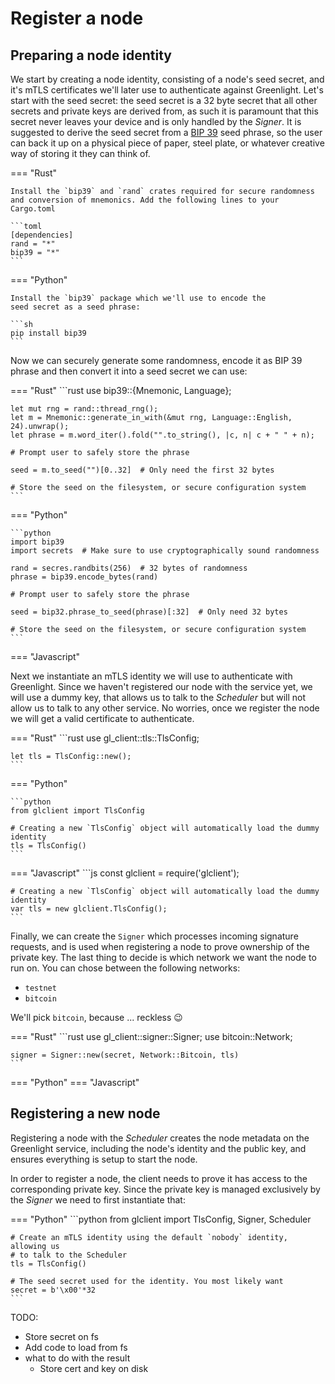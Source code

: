 # Register a node
## Preparing a node identity

We start by creating a node identity, consisting of a node's seed
secret, and it's mTLS certificates we'll later use to authenticate
against Greenlight. Let's start with the seed secret: the seed secret
is a 32 byte secret that all other secrets and private keys are
derived from, as such it is paramount that this secret never leaves
your device and is only handled by the _Signer_. It is suggested to
derive the seed secret from a [BIP 39][bip39] seed phrase, so the user
can back it up on a physical piece of paper, steel plate, or whatever
creative way of storing it they can think of.

=== "Rust"
	
	Install the `bip39` and `rand` crates required for secure randomness and conversion of mnemonics. Add the following lines to your Cargo.toml
	
	```toml
	[dependencies]
	rand = "*"
	bip39 = "*"
	```

=== "Python"

	Install the `bip39` package which we'll use to encode the
	seed secret as a seed phrase:
	
	```sh
	pip install bip39
	```

Now we can securely generate some randomness, encode it as BIP 39
phrase and then convert it into a seed secret we can use:

=== "Rust"
	```rust
	use bip39::{Mnemonic, Language};

	let mut rng = rand::thread_rng();
	let m = Mnemonic::generate_in_with(&mut rng, Language::English, 24).unwrap();
	let phrase = m.word_iter().fold("".to_string(), |c, n| c + " " + n);
	
	# Prompt user to safely store the phrase
	
	seed = m.to_seed("")[0..32]  # Only need the first 32 bytes

	# Store the seed on the filesystem, or secure configuration system
	```

=== "Python"

	```python
	import bip39
	import secrets  # Make sure to use cryptographically sound randomness
	
	rand = secres.randbits(256)  # 32 bytes of randomness
	phrase = bip39.encode_bytes(rand)
	
	# Prompt user to safely store the phrase
	
	seed = bip32.phrase_to_seed(phrase)[:32]  # Only need 32 bytes
	
	# Store the seed on the filesystem, or secure configuration system
	```

=== "Javascript"
	<!-- TODO -->

Next we instantiate an mTLS identity we will use to authenticate with
Greenlight. Since we haven't registered our node with the service yet,
we will use a dummy key, that allows us to talk to the _Scheduler_ but
will not allow us to talk to any other service. No worries, once we
register the node we will get a valid certificate to authenticate.

=== "Rust"
	```rust
	use gl_client::tls::TlsConfig;

	let tls = TlsConfig::new();
	```
	
=== "Python"

	```python
	from glclient import TlsConfig
	
	# Creating a new `TlsConfig` object will automatically load the dummy identity
	tls = TlsConfig()
	```
	
=== "Javascript"
	```js
	const glclient = require('glclient');
	
	# Creating a new `TlsConfig` object will automatically load the dummy identity
	var tls = new glclient.TlsConfig();
	```

Finally, we can create the `Signer` which processes incoming signature
requests, and is used when registering a node to prove ownership of
the private key. The last thing to decide is which network we want the node to run on. You can chose between the following networks:

 - `testnet`
 - `bitcoin`

We'll pick `bitcoin`, because ... reckless 😉

=== "Rust"
	```rust
	use gl_client::signer::Signer;
	use bitcoin::Network;
	
    signer = Signer::new(secret, Network::Bitcoin, tls)
	```

=== "Python"
	<!-- TODO -->
=== "Javascript"
	<!-- TODO -->

[bip39]: https://github.com/bitcoin/bips/blob/master/bip-0039.mediawiki


## Registering a new node

Registering a node with the _Scheduler_ creates the node metadata on
the Greenlight service, including the node's identity and the public
key, and ensures everything is setup to start the node. 

In order to register a node, the client needs to prove it has access
to the corresponding private key. Since the private key is managed
exclusively by the _Signer_ we need to first instantiate that:

=== "Python"
	```python
	from glclient import TlsConfig, Signer, Scheduler
	
	# Create an mTLS identity using the default `nobody` identity, allowing us
	# to talk to the Scheduler
	tls = TlsConfig()
	
	# The seed secret used for the identity. You most likely want 
    secret = b'\x00'*32
	```

TODO:
 - Store secret on fs
 - Add code to load from fs
 - what to do with the result
   - Store cert and key on disk

